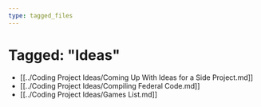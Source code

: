 ```yaml
---
type: tagged_files
---
```

# Tagged: "Ideas"

- [[../Coding Project Ideas/Coming Up With Ideas for a Side Project.md]]
- [[../Coding Project Ideas/Compiling Federal Code.md]]
- [[../Coding Project Ideas/Games List.md]]

